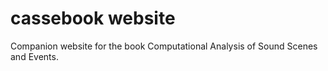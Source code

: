 # cassebook website

Companion website for the book Computational Analysis of Sound Scenes and Events.
